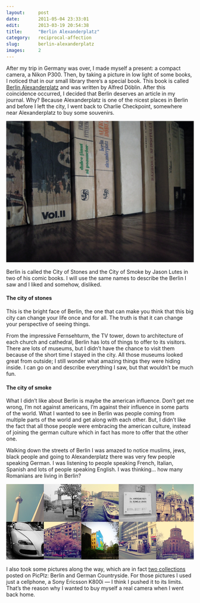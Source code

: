 ```yaml
---
layout:     post
date:       2011-05-04 23:33:01
edit:       2013-03-19 20:54:38
title:      "Berlin Alexanderplatz"
category:   reciprocal-affection
slug:       berlin-alexanderplatz
images:     2
---
```


After my trip in Germany was over, I made myself a present: a compact camera, a Nikon P300. Then, by taking a picture in low light of some books, I noticed that in our small library there’s a special book. This book is called [Berlin Alexanderplatz](http://en.wikipedia.org/wiki/Berlin_Alexanderplatz) and was written by Alfred Döblin. After this coincidence occurred, I decided that Berlin deserves an article in my journal. Why? Because Alexanderplatz is one of the nicest places in Berlin and before I left the city, I went back to Charlie Checkpoint, somewhere near Alexanderplatz to buy some souvenirs.

**![Books Showing Berlin Alexanderplatz](/images/hd/berlin-book.jpg)**

Berlin is called the City of Stones and the City of Smoke by Jason Lutes in two of his comic books. I will use the same names to describe the Berlin I saw and I liked and somehow, disliked.

#### The city of stones

This is the bright face of Berlin, the one that can make you think that this big city can change your life once and for all. The truth is that it can change your perspective of seeing things.

From the impressive Fernsehturm, the TV tower, down to architecture of each church and cathedral, Berlin has lots of things to offer to its visitors. There are lots of museums, but I didn’t have the chance to visit them because of the short time I stayed in the city. All those museums looked great from outside; I still wonder what amazing things they were hiding inside. I can go on and describe everything I saw, but that wouldn’t be much fun.

#### The city of smoke

What I didn’t like about Berlin is maybe the american influence. Don’t get me wrong, I’m not against americans, I’m against their influence in some parts of the world. What I wanted to see in Berlin was people coming from multiple parts of the world and get along with each other. But, I didn’t like the fact that all those people were embracing the american culture, instead of joining the german culture which in fact has more to offer that the other one.

Walking down the streets of Berlin I was amazed to notice muslims, jews, black people and going to Alexanderplatz there was very few people speaking German. I was listening to people speaking French, Italian, Spanish and lots of people speaking English. I was thinking… how many Romanians are living in Berlin?

**![Pictures of Berlin](/images/hd/berlin-grid.jpg)**

I also took some pictures along the way, which are in fact [two collections](/photo/picplz.html) posted on PicPlz: Berlin and German Countryside. For those pictures I used just a cellphone, a Sony Ericsson K800i — I think I pushed it to its limits. That’s the reason why I wanted to buy myself a real camera when I went back home.
